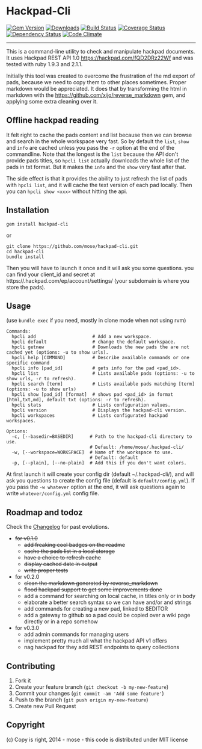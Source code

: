 Hackpad-Cli
===================

[![Gem Version](https://img.shields.io/gem/v/hackpad-cli.svg)](http://rubygems.org/gems/hackpad-cli)
[![Downloads](http://img.shields.io/gem/dt/hackpad-cli.svg)](https://rubygems.org/gems/shellplay)
[![Build Status](https://img.shields.io/travis/mose/hackpad-cli.svg)](https://travis-ci.org/mose/hackpad-cli)
[![Coverage Status](https://img.shields.io/coveralls/mose/hackpad-cli.svg)](https://coveralls.io/r/mose/hackpad-cli)
[![Dependency Status](https://img.shields.io/gemnasium/mose/hackpad-cli.svg)](https://gemnasium.com/mose/hackpad-cli)
[![Code Climate](https://img.shields.io/codeclimate/github/mose/hackpad-cli.svg)](https://codeclimate.com/github/mose/hackpad-cli)

----

This is a command-line utility to check and manipulate hackpad documents.
It uses Hackpad REST API 1.0 https://hackpad.com/fQD2DRz22Wf and was tested with ruby 1.9.3 and 2.1.1.

Initially this tool was created to overcome the frustration of the md export of pads,
because we need to copy them to other places sometimes. Proper markdown would be appreciated. It does that by transforming the html in markdown with the https://github.com/xijo/reverse_markdown gem, and applying some extra cleaning over it.

Offline hackpad reading
-----------------------

It felt right to cache the pads content and list because then we can browse and search in the whole workspace very fast. So by default the `list`, `show` and `info` are cached unless you pass the `-r` option at the end of the commandline. Note that the longest is the `list` because the API don't provide pads titles, so `hpcli list` actually downloads the whole list of the pads in txt format. But it makes the `info` and the `show` very fast after that.

The side effect is that it provides the ability to just refresh the list of pads with `hpcli list`, and it will cache the text version of each pad locally. Then you can `hpcli show <xxx>` without hitting the api.

Installation
------------------

    gem install hackpad-cli

or

    git clone https://github.com/mose/hackpad-cli.git
    cd hackpad-cli
    bundle install

Then you will have to launch it once and it will ask you some questions. you can find your client_id and secret at https://<subdomain>.hackpad.com/ep/account/settings/ (your subdomain is where you store the pads).

Usage
---------------

(use `bundle exec` if you need, mostly in clone mode when not using rvm)

```
Commands:
  hpcli add                     # Add a new workspace.
  hpcli default                 # change the default workspace.
  hpcli getnew                  # Downloads the new pads the are not cached yet (options: -u to show urls).
  hpcli help [COMMAND]          # Describe available commands or one specific command
  hpcli info [pad_id]           # gets info for the pad <pad_id>.
  hpcli list                    # Lists available pads (options: -u to show urls, -r to refresh).
  hpcli search [term]           # Lists available pads matching [term] (options: -u to show urls)
  hpcli show [pad_id] [format]  # shows pad <pad_id> in format [html,txt,md], default txt (options: -r to refresh).
  hpcli stats                   # Lists configuration values.
  hpcli version                 # Displays the hackpad-cli version.
  hpcli workspaces              # Lists configurated hackpad workspaces.

Options:
  -c, [--basedir=BASEDIR]      # Path to the hackpad-cli directory to use.
                               # Default: /home/mose/.hackpad-cli/
  -w, [--workspace=WORKSPACE]  # Name of the workspace to use.
                               # Default: default
  -p, [--plain], [--no-plain]  # Add this if you don't want colors.
```

At first launch it will create your config dir (default ~/.hackpad-cli/), and will ask you questions to create the config file (default is `default/config.yml`). If you pass the `-w whatever` option at the end, it will ask questions again to write `whatever/config.yml` config file.


Roadmap and todoz
---------------------

Check the [Changelog](CHANGELOG.md) for past evolutions.

- <s>for v0.1.0</s>
  - <s>add freaking cool badges on the readme</s>
  - <s>cache the pads list in a local storage</s>
  - <s>have a choice to refresh cache</s>
  - <s>display cached date in output</s>
  - <s>write proper tests</s>
- for v0.2.0
  - <s>clean the markdown generated by reverse_markdown</s>
  - <s>flood hackpad support to get some improvements done</s>
  - add a command for searching on local cache, in titles only or in body
  - elaborate a better search syntax so we can have and/or and strings
  - add commands for creating a new pad, linked to $EDITOR
  - add a gateway to github so a pad could be copied over a wiki page directly or in a repo somehow
- for v0.3.0
  - add admin commands for managing users
  - implement pretty much all what the hackpad API v1 offers
  - nag hackpad for they add REST endpoints to query collections

Contributing
------------------

1. Fork it
2. Create your feature branch (`git checkout -b my-new-feature`)
3. Commit your changes (`git commit -am 'Add some feature'`)
4. Push to the branch (`git push origin my-new-feature`)
5. Create new Pull Request

Copyright
----------

(c) Copy is right, 2014 - mose - this code is distributed under MIT license

